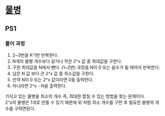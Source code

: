 # [물병](https://www.acmicpc.net/problem/1052)

## PS1

### 풀이 과정
1. 2~3번을 K-1번 반복한다.
2. N개의 물병 개수보다 같거나 작은 2^x 값 중 최대값을 구한다.
3. 구한 최대값을 N에서 뺀다. (1~2번) 과정을 N이 0 또는 음수가 될 때까지 반복한다.
4. 남은 N 값 보다 큰 2^x 값 중 최소값을 구한다.
5. 만약 N이 0 또는 2^x 값이라면 0을 출력한다.
6. 아니라면 2^x - N을 출력한다.

가지고 있는 물병을 최소의 개수 즉, 최대한 합칠 수 있는 방법을 찾는 문제이다.\
2^x의 물병은 1개로 만들 수 있기 때문에 위 처럼 최소 개수를 구한 후 필요한 물병의 개수를 구하면된다.
